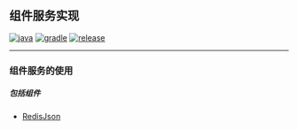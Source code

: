 ## 组件服务实现

[![java](https://img.shields.io/badge/java-1.8-brightgreen.svg?style=flat&logo=java)](https://www.oracle.com/java/technologies/javase-downloads.html)
[![gradle](https://img.shields.io/badge/gradle-7.2-brightgreen.svg?style=flat&logo=gradle)](https://docs.gradle.org/7.2/userguide/installation.html)
[![release](https://img.shields.io/badge/release-1.0.0-blue.svg)]()

---

### 组件服务的使用

##### *包括组件*
- [RedisJson](https://github.com/kdl1217/component-service-achieve/tree/main/redis-json-achieve)

